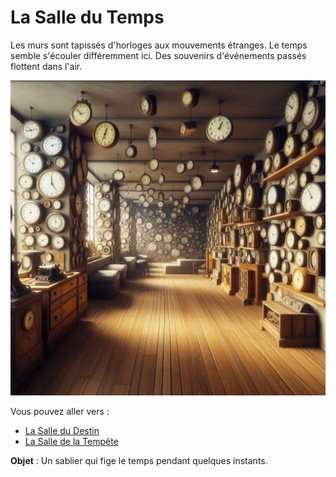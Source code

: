# La Salle du Temps

Les murs sont tapissés d'horloges aux mouvements étranges. Le temps semble s'écouler différemment ici. Des souvenirs d'événements passés flottent dans l'air.

![Salle du Temps](../images/room_10.jpeg)

Vous pouvez aller vers :
- [La Salle du Destin](salle9.md)
- [La Salle de la Tempête](salle11.md)

**Objet** : Un sablier qui fige le temps pendant quelques instants.
